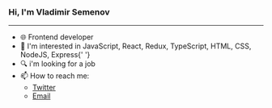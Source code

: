   <div>
    <h3>Hi, I'm Vladimir Semenov</h3>
    <hr />
    <div>
      <ul>
        <li>🌐 Frontend developer</li>
        <li>
          👀 I'm interested in JavaScript, React, Redux, TypeScript, HTML, CSS, NodeJS, Express{' '}
        </li>
        <li>🔍 i'm looking for a job </li>
        <li>
          📫 How to reach me:
          <ul>
            <li>
              <a href="https://twitter.com/mtfbwy04">Twitter</a>
            </li>
            <li>
              <a href="mailto: bobahansem98@icloud.com">Email</a>
            </li>
          </ul>
        </li>
      </ul>
    </div>
  </div>
